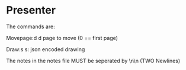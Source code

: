 # Presenter

The commands are:

Movepage:d              d page to move (0 == first page)

Draw:s                  s: json encoded drawing


The notes in the notes file MUST be seperated by \n\n (TWO Newlines)